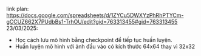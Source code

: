 link plan: https://docs.google.com/spreadsheets/d/1ZYCu5DWXYzPhRhPTYCm-gCCUZ662X7PUdbBs1-TrhOU/edit?gid=763313455#gid=763313455
23/03/2025: 
 + Học cách lưu mô hình bằng checkpoint để tiếp tục huấn luyện.
 + Huấn luyện mô hình với ảnh đầu vào có kích thước 64x64 thay vì 32x32 
